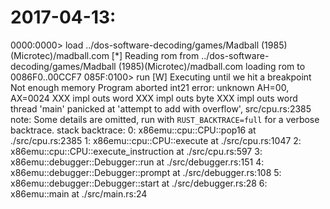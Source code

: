 # 2017-04-13:

0000:0000> load ../dos-software-decoding/games/Madball (1985)(Microtec)/madball.com
[*] Reading rom from ../dos-software-decoding/games/Madball (1985)(Microtec)/madball.com
loading rom to 0086F0..00CCF7
085F:0100> run
[W] Executing until we hit a breakpoint
Not enough memory
Program aborted
int21 error: unknown AH=00, AX=0024
XXX impl outs word
XXX impl outs byte
XXX impl outs word
thread 'main' panicked at 'attempt to add with overflow', src/cpu.rs:2385
note: Some details are omitted, run with `RUST_BACKTRACE=full` for a verbose backtrace.
stack backtrace:
   0: x86emu::cpu::CPU::pop16
             at ./src/cpu.rs:2385
   1: x86emu::cpu::CPU::execute
             at ./src/cpu.rs:1047
   2: x86emu::cpu::CPU::execute_instruction
             at ./src/cpu.rs:597
   3: x86emu::debugger::Debugger::run
             at ./src/debugger.rs:151
   4: x86emu::debugger::Debugger::prompt
             at ./src/debugger.rs:108
   5: x86emu::debugger::Debugger::start
             at ./src/debugger.rs:28
   6: x86emu::main
             at ./src/main.rs:24


